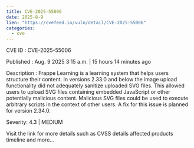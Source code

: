 ```yaml
--- 
title: CVE-2025-55006
date: 2025-8-9
lien: "https://cvefeed.io/vuln/detail/CVE-2025-55006"
categories:
  - cve
---
```


CVE ID : CVE-2025-55006

Published :  Aug. 9
2025
3:15 a.m. | 15 hours
14 minutes ago

Description : Frappe Learning is a learning system that helps users structure their content. In versions 2.33.0 and below
the image upload functionality did not adequately sanitize uploaded SVG files. This allowed users to upload SVG files containing embedded JavaScript or other potentially malicious content. Malicious SVG files could be used to execute arbitrary scripts in the context of other users. A fix for this issue is planned for version 2.34.0.

Severity: 4.3 | MEDIUM

Visit the link for more details
such as CVSS details
affected products
timeline
and more...
